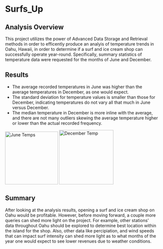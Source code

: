 # Surfs_Up

## Analysis Overview
This project utilizes the power of Advanced Data Storage and Retrieval methods in order to efficently produce an analyis of temperature trends in Oahu, Hawaii, in order to determine if a surf and ice cream shop can successfully operate year-round. Specifically, summary statistics of temperature data were requested for the months of June and December.

## Results
- The average recorded temperatures in June was higher than the average temperatures in December, as one would expect.
- The standard deviation for temperature values is smaller than those for December, indicating temperatures do not vary all that much in June versus December.
- The median temperature in December is more inline with the average, and there are not many outliers skewing the average temperature higher or lower than the actual recorded frequency.

<img width="173" alt="June Temps" src="https://user-images.githubusercontent.com/93743169/155655910-89b10d62-3a16-453a-b20d-1ed675aa5252.png">

<img width="178" alt="December Temp" src="https://user-images.githubusercontent.com/93743169/155655918-40a659d7-8b3d-4ffb-a68c-719539c63fcb.png">

## Summary
After looking at the analysis results, opening a surf and ice cream shop on Oahu would be profitable. However, before moving forward, a couple more queries can shed more light on the project. For example, other stations' data throughout Oahu should be explored to determine best location within the island for the shop. Also, other data like percipiation, and wind speeds that can impact surf intensity can shed more light as to what months of the year one would expect to see lower revenues due to weather conditions.
